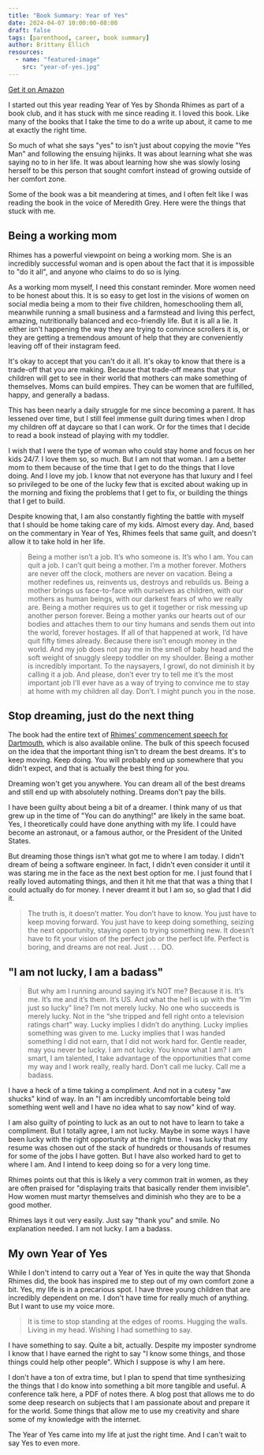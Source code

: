 ```yaml
---
title: "Book Summary: Year of Yes"
date: 2024-04-07 10:00:00-08:00
draft: false
tags: [parenthood, career, book summary]
author: Brittany Ellich
resources:
  - name: "featured-image"
    src: "year-of-yes.jpg"
---
```


[Get it on Amazon](https://www.amazon.com/Year-Yes-Dance-Stand-Person-ebook/dp/B00YTG3C0G?dib_tag=se&dib=eyJ2IjoiMSJ9.3Y_J5P0_5bTki_lJHV7MynqTJ2ulO2Qitp1wEOEAQPrsQR-TmWNfAnWnvYRrTHBFuwOfDX2Kd3-5AF5X7cMEnjqWd8ahMYVyVJI5tbtMl__33RACptmouT1nTjLtItIlX577PYV_-mkmr8n8om7_9_OzSZXe4JxGJZw0Vn-2UUKn9uxXMjFcDyYS9whEVID6pAOsnIiIQRbE7ecjRyH9dEVXcn9knOxFKFOJg2BOSk4.ZZR0ArUvl-BvWgxdQdUF34Ofgy6yFp-wgNafipulwT4&qid=1712531849&sr=8-1&tag=brittanyellich-20)

I started out this year reading Year of Yes by Shonda Rhimes as part of a book club, and it has stuck with me since reading it. I loved this book. Like many of the books that I take the time to do a write up about, it came to me at exactly the right time.

So much of what she says "yes" to isn't just about copying the movie "Yes Man" and following the ensuing hijinks. It was about learning what she was saying no to in her life. It was about learning how she was slowly losing herself to be this person that sought comfort instead of growing outside of her comfort zone.

Some of the book was a bit meandering at times, and I often felt like I was reading the book in the voice of Meredith Grey. Here were the things that stuck with me.

## Being a working mom

Rhimes has a powerful viewpoint on being a working mom. She is an incredibly successful woman and is open about the fact that it is impossible to "do it all", and anyone who claims to do so is lying.

As a working mom myself, I need this constant reminder. More women need to be honest about this. It is so easy to get lost in the visions of women on social media being a mom to their five children, homeschooling them all, meanwhile running a small business and a farmstead and living this perfect, amazing, nutritionally balanced and eco-friendly life. 
But it is all a lie. It either isn't happening the way they are trying to convince scrollers it is, or they are getting a tremendous amount of help that they are conveniently leaving off of their instagram feed.

It's okay to accept that you can't do it all. It's okay to know that there is a trade-off that you are making. Because that trade-off means that your children will get to see in their world that mothers can make something of themselves. Moms can build empires. They can be women that are fulfilled, happy, and generally a badass.

This has been nearly a daily struggle for me since becoming a parent. It has lessened over time, but I still feel immense guilt during times when I drop my children off at daycare so that I can work. Or for the times that I decide to read a book instead of playing with my toddler.

I wish that I were the type of woman who could stay home and focus on her kids 24/7. I love them so, so much. But I am not that woman. I am a better mom to them because of the time that I get to do the things that I love doing. And I love my job. I know that not everyone has that luxury and I feel so privileged to be one of the lucky few that is excited about waking up in the morning and fixing the problems that I get to fix, or building the things that I get to build.

Despite knowing that, I am also constantly fighting the battle with myself that I should be home taking care of my kids. Almost every day. And, based on the commentary in Year of Yes, Rhimes feels that same guilt, and doesn't allow it to take hold in her life.

>Being a mother isn’t a job. It’s who someone is. It’s who I am. You can quit a job. I can’t quit being a mother. I’m a mother forever. Mothers are never off the clock, mothers are never on vacation. Being a mother redefines us, reinvents us, destroys and rebuilds us. Being a mother brings us face-to-face with ourselves as children, with our mothers as human beings, with our darkest fears of who we really are. Being a mother requires us to get it together or risk messing up another person forever. Being a mother yanks our hearts out of our bodies and attaches them to our tiny humans and sends them out into the world, forever hostages. If all of that happened at work, I’d have quit fifty times already. Because there isn’t enough money in the world. And my job does not pay me in the smell of baby head and the soft weight of snuggly sleepy toddler on my shoulder. Being a mother is incredibly important. To the naysayers, I growl, do not diminish it by calling it a job. And please, don’t ever try to tell me it’s the most important job I’ll ever have as a way of trying to convince me to stay at home with my children all day. Don’t. I might punch you in the nose.

## Stop dreaming, just do the next thing

The book had the entire text of [Rhimes' commencement speech for Dartmouth](https://www.youtube.com/watch?v=EuHQ6TH60_I), which is also available online. The bulk of this speech focused on the idea that the important thing isn't to dream the best dreams. It's to keep moving. Keep doing. You will probably end up somewhere that you didn't expect, and that is actually the best thing for you.

Dreaming won't get you anywhere. You can dream all of the best dreams and still end up with absolutely nothing. Dreams don't pay the bills.

I have been guilty about being a bit of a dreamer. I think many of us that grew up in the time of "You can do anything!" are likely in the same boat. Yes, I theoretically could have done anything with my life. I could have become an astronaut, or a famous author, or the President of the United States.

But dreaming those things isn't what got me to where I am today. I didn't dream of being a software engineer. In fact, I didn't even consider it until it was staring me in the face as the next best option for me. I just found that I really loved automating things, and then it hit me that that was a thing that I could actually do for money. I never dreamt it but I am so, so glad that I did it.

> The truth is, it doesn’t matter. You don’t have to know. You just have to keep moving forward. You just have to keep doing something, seizing the next opportunity, staying open to trying something new. It doesn’t have to fit your vision of the perfect job or the perfect life. Perfect is boring, and dreams are not real. Just . . . DO.

## "I am not lucky, I am a badass"

>But why am I running around saying it’s NOT me? Because it is. It’s me. It’s me and it’s them. It’s US. And what the hell is up with the “I’m just so lucky” line? I’m not merely lucky. No one who succeeds is merely lucky. Not in the “she tripped and fell right onto a television ratings chart” way. Lucky implies I didn’t do anything. Lucky implies something was given to me. Lucky implies that I was handed something I did not earn, that I did not work hard for. Gentle reader, may you never be lucky. I am not lucky. You know what I am? I am smart, I am talented, I take advantage of the opportunities that come my way and I work really, really hard. Don’t call me lucky. Call me a badass.

I have a heck of a time taking a compliment. And not in a cutesy "aw shucks" kind of way. In an "I am incredibly uncomfortable being told something went well and I have no idea what to say now" kind of way.

I am also guilty of pointing to luck as an out to not have to learn to take a compliment. But I totally agree, I am not lucky. Maybe in some ways I have been lucky with the right opportunity at the right time. I was lucky that my resume was chosen out of the stack of hundreds or thousands of resumes for some of the jobs I have gotten. But I have also worked hard to get to where I am. And I intend to keep doing so for a very long time.

Rhimes points out that this is likely a very common trait in women, as they are often praised for "displaying traits that basically render them invisible". How women must martyr themselves and diminish who they are to be a good mother.

Rhimes lays it out very easily. Just say "thank you" and smile. No explanation needed. I am not lucky. I am a badass.

## My own Year of Yes

While I don't intend to carry out a Year of Yes in quite the way that Shonda Rhimes did, the book has inspired me to step out of my own comfort zone a bit. 
Yes, my life is in a precarious spot. I have three young children that are incredibly dependent on me. I don't have time for really much of anything. But I want to use my voice more.

> It is time to stop standing at the edges of rooms. Hugging the walls. Living in my head. Wishing I had something to say.

I have something to say. Quite a bit, actually. Despite my imposter syndrome I know that I have earned the right to say "I know some things, and those things could help other people". Which I suppose is why I am here.

I don't have a ton of extra time, but I plan to spend that time synthesizing the things that I do know into something a bit more tangible and useful. A conference talk here, a PDF of notes there. A blog post that allows me to do some deep research on subjects that I am passionate about and prepare it for the world.
Some things that allow me to use my creativity and share some of my knowledge with the internet.

The Year of Yes came into my life at just the right time. And I can't wait to say Yes to even more.
